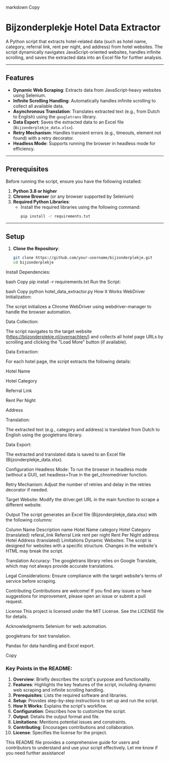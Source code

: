 markdown
Copy
# Bijzonderplekje Hotel Data Extractor

A Python script that extracts hotel-related data (such as hotel name, category, referral link, rent per night, and address) from hotel websites. The script dynamically navigates JavaScript-oriented websites, handles infinite scrolling, and saves the extracted data into an Excel file for further analysis.

---

## Features
- **Dynamic Web Scraping**: Extracts data from JavaScript-heavy websites using Selenium.
- **Infinite Scrolling Handling**: Automatically handles infinite scrolling to collect all available data.
- **Asynchronous Translation**: Translates extracted text (e.g., from Dutch to English) using the `googletrans` library.
- **Data Export**: Saves the extracted data to an Excel file (`Bijzonderplekje_data.xlsx`).
- **Retry Mechanism**: Handles transient errors (e.g., timeouts, element not found) with a retry decorator.
- **Headless Mode**: Supports running the browser in headless mode for efficiency.

---

## Prerequisites

Before running the script, ensure you have the following installed:

1. **Python 3.8 or higher**
2. **Chrome Browser** (or any browser supported by Selenium)
3. **Required Python Libraries**:
   - Install the required libraries using the following command:
     ```bash
     pip install -r requirements.txt
     ```

---

## Setup

1. **Clone the Repository**:
   ```bash
   git clone https://github.com/your-username/bijzonderplekje.git
   cd bijzonderplekje
Install Dependencies:

bash
Copy
pip install -r requirements.txt
Run the Script:

bash
Copy
python hotel_data_extractor.py
How It Works
WebDriver Initialization:

The script initializes a Chrome WebDriver using webdriver-manager to handle the browser automation.

Data Collection:

The script navigates to the target website (https://bijzonderplekje.nl/overnachten/) and collects all hotel page URLs by scrolling and clicking the "Load More" button (if available).

Data Extraction:

For each hotel page, the script extracts the following details:

Hotel Name

Hotel Category

Referral Link

Rent Per Night

Address

Translation:

The extracted text (e.g., category and address) is translated from Dutch to English using the googletrans library.

Data Export:

The extracted and translated data is saved to an Excel file (Bijzonderplekje_data.xlsx).

Configuration
Headless Mode: To run the browser in headless mode (without a GUI), set headless=True in the get_chromedriver function.

Retry Mechanism: Adjust the number of retries and delay in the retries decorator if needed.

Target Website: Modify the driver.get URL in the main function to scrape a different website.

Output
The script generates an Excel file (Bijzonderplekje_data.xlsx) with the following columns:

Column Name	Description
name	Hotel Name
category	Hotel Category (translated)
referal_link	Referral Link
rent per night	Rent Per Night
address	Hotel Address (translated)
Limitations
Dynamic Websites: The script is designed for websites with a specific structure. Changes in the website's HTML may break the script.

Translation Accuracy: The googletrans library relies on Google Translate, which may not always provide accurate translations.

Legal Considerations: Ensure compliance with the target website's terms of service before scraping.

Contributing
Contributions are welcome! If you find any issues or have suggestions for improvement, please open an issue or submit a pull request.

License
This project is licensed under the MIT License. See the LICENSE file for details.

Acknowledgments
Selenium for web automation.

googletrans for text translation.

Pandas for data handling and Excel export.

Copy

### Key Points in the README:
1. **Overview**: Briefly describes the script's purpose and functionality.
2. **Features**: Highlights the key features of the script, including dynamic web scraping and infinite scrolling handling.
3. **Prerequisites**: Lists the required software and libraries.
4. **Setup**: Provides step-by-step instructions to set up and run the script.
5. **How It Works**: Explains the script's workflow.
6. **Configuration**: Describes how to customize the script.
7. **Output**: Details the output format and file.
8. **Limitations**: Mentions potential issues and constraints.
9. **Contributing**: Encourages contributions and collaboration.
10. **License**: Specifies the license for the project.

This README file provides a comprehensive guide for users and contributors to understand and use your script effectively. Let me know if you need further assistance!
